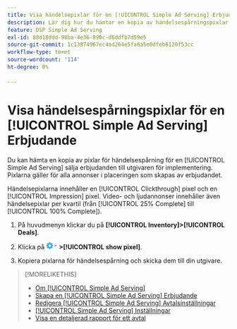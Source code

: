 ```yaml
---
title: Visa händelsepixlar för en [!UICONTROL Simple Ad Serving] Erbjudande
description: Lär dig hur du hämtar en kopia av händelsespårningspixlar för en [!UICONTROL Simple Ad Serving] erbjudande.
feature: DSP Simple Ad Serving
exl-id: 88d18ddd-98ba-4e36-890c-d6ddfb7d59e5
source-git-commit: 1c13874967ec4ad264e5fa6a5e0dfeb6120f53cc
workflow-type: tm+mt
source-wordcount: '114'
ht-degree: 0%

---
```


# Visa händelsespårningspixlar för en [!UICONTROL Simple Ad Serving] Erbjudande

Du kan hämta en kopia av pixlar för händelsespårning för en [!UICONTROL Simple Ad Serving] sälja erbjudanden till utgivaren för implementering. Pixlarna gäller för alla annonser i placeringen som skapas av erbjudandet.

Händelsepixlarna innehåller en [!UICONTROL Clickthrough] pixel och en [!UICONTROL Impression] pixel. Video- och ljudannonser innehåller även händelsepixlar per kvartil (från [!UICONTROL 25% Complete] till [!UICONTROL 100% Complete]).

1. På huvudmenyn klickar du på **[!UICONTROL Inventory]>[!UICONTROL Deals]**.

1. Klicka på ![Alternativ-menyn](/help/dsp/assets/options-menu.png) **>[!UICONTROL show pixel]**.

1. Kopiera pixlarna för händelsespårning och skicka dem till din utgivare.

>[!MORELIKETHIS]
>
>* [Om [!UICONTROL Simple Ad Serving]](simple-deal-about.md)
>* [Skapa en [!UICONTROL Simple Ad Serving] Erbjudande](simple-deal-create.md)
>* [Redigera [!UICONTROL Simple Ad Serving] Avtalsinställningar](simple-deal-edit.md)
>* [[!UICONTROL Simple Ad Serving] Inställningar](simple-deal-settings.md)
>* [Visa en detaljerad rapport för ett avtal](/help/dsp/inventory/deal-view-report.md)

